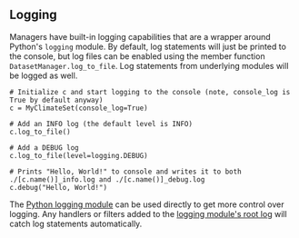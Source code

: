 
Logging
-------

Managers have built-in logging capabilities that are a wrapper around Python's `logging` module. By default, log statements will just be printed to the console, but log files can be enabled using the member function `DatasetManager.log_to_file`. Log statements from underlying modules will be logged as well.

    # Initialize c and start logging to the console (note, console_log is True by default anyway)
    c = MyClimateSet(console_log=True)

    # Add an INFO log (the default level is INFO)
    c.log_to_file()
    
    # Add a DEBUG log
    c.log_to_file(level=logging.DEBUG)

    # Prints "Hello, World!" to console and writes it to both ./[c.name()]_info.log and ./[c.name()]_debug.log
    c.debug("Hello, World!")

The [Python logging module](https://docs.python.org/3/library/logging.html) can be used directly to get more control over logging. Any handlers or filters added to the [logging module's root log](https://docs.python.org/3/howto/logging.html#:~:text=The%20root%20of%20the%20hierarchy,methods%20have%20the%20same%20signatures.) will catch log statements automatically.
